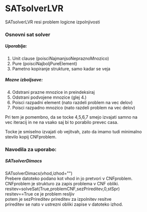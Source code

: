 # SATsolverLVR
SATsolverLVR resi problem logicne izpolnjivosti

### Osnovni sat solver
##### Uporablja:
1. Unit clause (poisciNajmanjsoNepraznoMnozico)
2. Pure (poisciNajboljPureElement)
3. Pametno kopiranje strukture, samo kadar se veja

##### Mozne izboljsave:
4. Odstrani prazne mnozice in preindeksiraj
5. Odstrani podvojene mnozice (glej 4.)
6. Poisci razpadni element (nato razdeli problem na vec delov)
7. Poisci razpadno mnozico (nato razdeli problem na vec delov)

Pri tem je pomembno, da se tocke 4,5,6,7 smejo izvajati samno na <br />
vec iteracij in ne na vsako saj bi to porabilo prevec casa. <br />

Tocke je smiselno izvajati ob vejitvah, zato da imamo tudi minimalno <br />
stevilo kopij CNFproblem. <br />

### Navodila za uporabo: 
##### SATsolverDimacs
SATsolverDimacs(vhod,izhod="") <br />
Prebere datoteko podano kot vhod in jo pretvori v CNFproblem. <br />
CNFproblem je strukturo za zapis problema v CNF obliki. <br />
resitev=solveSat(True,problemCNF,sezPrireditev,0,stSpr) <br />
resitev==True ce je problem resljiv <br />
potem je sezPrireditev prireditev za izpolnitev resitve <br />
prireditev se nato v ustrezni obliki zapise v datoteko izhod.
